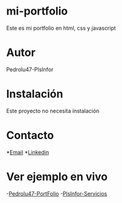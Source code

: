 # mi-portfolio
Este es mi portfolio en html, css y javascript

# Autor
Pedrolu47-PlsInfor
# Instalación
Este proyecto no necesita instalación
# Contacto
*[Email](pedrol1973@plsinfor.com)
*[Linkedin](https://www.linkedin.com/in/pedro-luis-s%C3%A1nchez-397608217/)

# Ver ejemplo en vivo
-[Pedrolu47-PortFolio](https://pedrolu47.github.io/)
-[PlsInfor-Servicios](https://plsinfor.com/)
